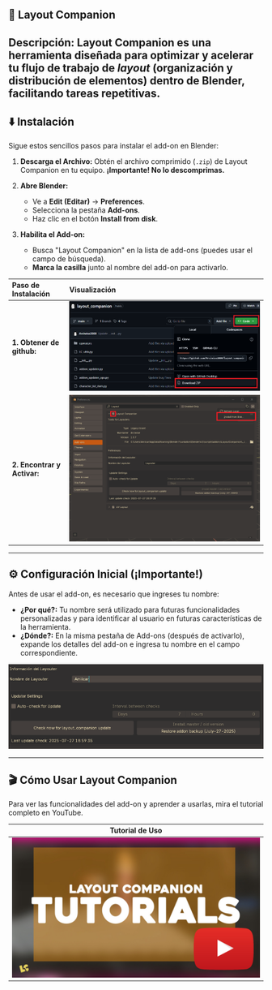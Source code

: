 ## 🚀 Layout Companion

**Descripción:** Layout Companion es una herramienta diseñada para **optimizar y acelerar** tu flujo de trabajo de *layout* (organización y distribución de elementos) dentro de Blender, facilitando tareas repetitivas.
---

## ⬇️ Instalación

Sigue estos sencillos pasos para instalar el add-on en Blender:

1.  **Descarga el Archivo:** Obtén el archivo comprimido (`.zip`) de Layout Companion en tu equipo. **¡Importante! No lo descomprimas.**

2.  **Abre Blender:**
    * Ve a **Edit (Editar)** → **Preferences**.
    * Selecciona la pestaña **Add-ons**.
    * Haz clic en el botón **Install from disk**.

3.  **Habilita el Add-on:**
    * Busca "Layout Companion" en la lista de add-ons (puedes usar el campo de búsqueda).
    * **Marca la casilla** junto al nombre del add-on para activarlo.

| Paso de Instalación | Visualización |
| :--- | :--- |
| **1. Obtener de github:** | ![Install](/visuals/install_gh.png) |
| **2. Encontrar y Activar:** | ![Installbd](/visuals/install_bd.png) |

---

## ⚙️ Configuración Inicial (¡Importante!)

Antes de usar el add-on, es necesario que ingreses tu nombre:

* **¿Por qué?:** Tu nombre será utilizado para futuras funcionalidades personalizadas y para identificar al usuario en futuras características de la herramienta.
* **¿Dónde?:** En la misma pestaña de Add-ons (después de activarlo), expande los detalles del add-on e ingresa tu nombre en el campo correspondiente.

![Installprefs](/visuals/install_prefs.png)

---

## 🎬 Cómo Usar Layout Companion

Para ver las funcionalidades del add-on y aprender a usarlas, mira el tutorial completo en YouTube.

| Tutorial de Uso |
| :---: |
| [![Tutorial](/visuals/Tutorial_Min.jpg)](https://www.youtube.com/playlist?list=PLJnbM9GLGL-p0A9zpAo08OjqCHfNlJ0Ef) |
